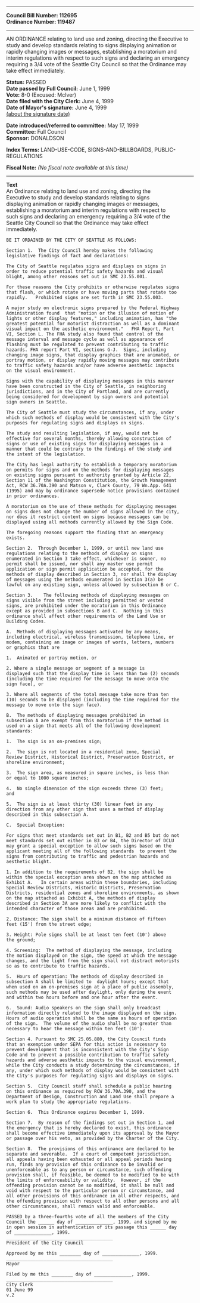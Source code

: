 * * * * *  
  
**Council Bill Number: [](#h0)[](#h2)112695**   
**Ordinance Number: 119487**  
  
* * * * *  
  
AN ORDINANCE relating to land use and zoning, directing the Executive to study and develop standards relating to signs displaying animation or rapidly changing images or messages, establishing a moratorium and interim regulations with respect to such signs and declaring an emergency requiring a 3/4 vote of the Seattle City Council so that the Ordinance may take effect immediately.  
  
**Status:** PASSED   
**Date passed by Full Council:** June 1, 1999   
**Vote:** 8-0 (Excused: McIver)   
**Date filed with the City Clerk:** June 4, 1999   
**Date of Mayor's signature:** June 4, 1999   
[(about the signature date)](/~public/approvaldate.htm)   
  
  
**Date introduced/referred to committee:** May 17, 1999   
**Committee:** Full Council   
**Sponsor:** DONALDSON   
  
**Index Terms:** LAND-USE-CODE, SIGNS-AND-BILLBOARDS, PUBLIC-REGULATIONS  
  
**Fiscal Note:** *(No fiscal note available at this time)*  
  
* * * * *  
  
**Text**  
    An Ordinance relating to land use and zoning, directing the  
    Executive to study and develop standards relating to signs  
    displaying animation or rapidly changing images or messages,  
    establishing a moratorium and interim regulations with respect to  
    such signs and declaring an emergency requiring a 3/4 vote of the  
    Seattle City Council so that the Ordinance may take effect  
    immediately.  
  
    BE IT ORDAINED BY THE CITY OF SEATTLE AS FOLLOWS:  
  
    Section 1.  The City Council hereby makes the following  
    legislative findings of fact and declarations:  
  
    The City of Seattle regulates signs and displays on signs in  
    order to reduce potential traffic safety hazards and visual  
    blight, among other reasons set out in SMC 23.55.001.  
  
    For these reasons the City prohibits or otherwise regulates signs  
    that flash, or which rotate or have moving parts that rotate too  
    rapidly.   Prohibited signs are set forth in SMC 23.55.003.  
  
    A major study on electronic signs prepared by the Federal Highway  
    Administration found  that "motion or the illusion of motion of  
    lights or other display features," including animation, has "the  
    greatest potential for motorist distraction as well as a dominant  
    visual impact on the aesthetic environment."   FHA Report, Part  
    VI, Section L. The FHA study also found that control of the  
    message interval and message cycle as well as appearance of  
    flashing must be regulated to prevent contributing to traffic  
    hazards. FHA report Part VI, sections G-J.  Signs, including  
    changing image signs, that display graphics that are animated, or  
    portray motion, or display rapidly moving messages may contribute  
    to traffic safety hazards and/or have adverse aesthetic impacts  
    on the visual environment.  
  
    Signs with the capability of displaying messages in this manner  
    have been constructed in the City of Seattle, in neighboring  
    jurisdictions, and in the City of Portland, and are currently  
    being considered for development by sign owners and potential  
    sign owners in Seattle.  
  
    The City of Seattle must study the circumstances, if any, under  
    which such methods of display would be consistent with the City's  
    purposes for regulating signs and displays on signs.  
  
    The study and resulting legislation, if any, would not be  
    effective for several months, thereby allowing construction of  
    signs or use of existing signs for displaying messages in a  
    manner that could be contrary to the findings of the study and  
    the intent of the legislation.  
  
    The City has legal authority to establish a temporary moratorium  
    on permits for signs and on the methods for displaying messages  
    on existing signs pursuant to authority granted by Article 22,  
    Section 11 of the Washington Constitution, the Growth Management  
    Act, RCW 36.70A.390 and Matson v, Clark County, 79 Wn.App. 641  
    (1995) and may by ordinance supersede notice provisions contained  
    in prior ordinances.  
  
    A moratorium on the use of these methods for displaying messages  
    on signs does not change the number of signs allowed in the city,  
    nor does it restrict content on signs because messages can be  
    displayed using all methods currently allowed by the Sign Code.  
  
    The foregoing reasons support the finding that an emergency  
    exists.  
  
    Section 2.  Through December 1, 1999, or until new land use  
    regulations relating to the methods of display on signs  
    enumerated in Section 3 take effect, whichever is sooner, no  
    permit shall be issued, nor shall any master use permit  
    application or sign permit application be accepted, for the  
    methods of display described in Section 3, nor shall the display  
    of messages using the methods enumerated in Section 3(a) be  
    lawful on any existing sign, unless allowed by subsection B or C.  
  
    Section 3.    The following methods of displaying messages on  
    signs visible from the street including permitted or vested  
    signs, are prohibited under the moratorium in this Ordinance  
    except as provided in subsections B and C.  Nothing in this  
    ordinance shall affect other requirements of the Land Use or  
    Building Codes.  
  
    A.  Methods of displaying messages activated by any means,  
    including electrical, wireless transmission, telephone line, or  
    modem, containing an image or images of words, letters, numbers  
    or graphics that are  
  
    1.  Animated or portray motion, or  
  
    2. Where a single message or segment of a message is  
    displayed such that the display time is less than two (2) seconds  
    (including the time required for the message to move onto the  
    sign face), or  
  
    3. Where all segments of the total message take more than ten  
    (10) seconds to be displayed (including the time required for the  
    message to move onto the sign face).  
  
    B.  The methods of displaying messages prohibited in  
    subsection A are exempt from this moratorium if the method is  
    used on a sign that meets all of the following development  
    standards:  
  
    1.  The sign is an on-premises sign;  
  
    2.  The sign is not located in a residential zone, Special  
    Review District, Historical District, Preservation District, or  
    shoreline environment;  
  
    3.  The sign area, as measured in square inches, is less than  
    or equal to 1000 square inches;  
  
    4.  No single dimension of the sign exceeds three (3) feet;  
    and  
  
    5.  The sign is at least thirty (30) linear feet in any  
    direction from any other sign that uses a method of display  
    described in this subsection A.  
  
    C.  Special Exception:  
  
    For signs that meet standards set out in B1, B2 and B5 but do not  
    meet standards set out either in B3 or B4, the Director of DCLU  
    may grant a special exception to allow such signs based on the  
    applicant meeting all of the following standards  to prevent the  
    signs from contributing to traffic and pedestrian hazards and  
    aesthetic blight.  
  
    1. In addition to the requirements of B2, the sign shall be  
    within the special exception area shown on the map attached as  
    Exhibit A.   In certain areas within these boundaries, including  
    Special Review Districts, Historic Districts, Preservation  
    Districts, residential zones and shoreline environments, as shown  
    on the map attached as Exhibit A, the methods of display  
    described in Section 3A are more likely to conflict with the  
    intended character of those areas and are prohibited.  
  
    2. Distance: The sign shall be a minimum distance of fifteen  
    feet (15') from the street edge;  
  
    3. Height: Pole signs shall be at least ten feet (10') above  
    the ground;  
  
    4. Screening:  The method of displaying the message, including  
    the motion displayed on the sign, the speed at which the message  
    changes, and the light from the sign shall not distract motorists  
    so as to contribute to traffic hazards.  
  
    5.  Hours of operation: The methods of display described in  
    subsection A shall be limited to  daylight hours; except that  
    when used on an on-premises sign at a place of public assembly,  
    such methods may be used after daylight, only during the event  
    and within two hours before and one hour after the event.  
  
    6.  Sound: Audio speakers on the sign shall only broadcast  
    information directly related to the image displayed on the sign.  
    Hours of audio operation shall be the same as hours of operation  
    of the sign.  The volume of the audio shall be no greater than  
    necessary to hear the message within ten feet (10').  
  
    Section 4. Pursuant to SMC 25.05.880, the City Council finds  
    that an exemption under SEPA for this action is necessary to  
    prevent development that is inconsistent with the City's Sign  
    Code and to prevent a possible contribution to traffic safety  
    hazards and adverse aesthetic impacts to the visual environment,  
    while the City conducts a study determining the circumstances, if  
    any, under which such methods of display would be consistent with  
    the City's purposes for regulating signs and displays on signs.  
  
    Section 5.  City Council staff shall schedule a public hearing  
    on this ordinance as required by RCW 36.70A.390, and the  
    Department of Design, Construction and Land Use shall prepare a  
    work plan to study the appropriate regulations.  
  
    Section 6.  This Ordinance expires December 1, 1999.  
  
    Section 7.  By reason of the findings set out in Section 1, and  
    the emergency that is hereby declared to exist, this ordinance  
    shall become effective immediately upon its approval by the Mayor  
    or passage over his veto, as provided by the Charter of the City.  
  
    Section 8.  The provisions of this ordinance are declared to be  
    separate and severable.  If a court of competent jurisdiction,  
    all appeals having been exhausted or all appeal periods having  
    run, finds any provision of this ordinance to be invalid or  
    unenforceable as to any person or circumstance, such offending  
    provision shall, if feasible, be deemed to be modified to be with  
    the limits of enforceability or validity.  However, if the  
    offending provision cannot be so modified, it shall be null and  
    void with respect to the particular person or circumstance, and  
    all other provisions of this ordinance in all other respects, and  
    the offending provision with respect to all other persons and all  
    other circumstances, shall remain valid and enforceable.  
  
    PASSED by a three-fourths vote of all the members of the City  
    Council the ______ day of ______________, 1999, and signed by me  
    in open session in authentication of its passage this ______ day  
    of ______________, 1999.  
    ________________________________________  
    President of the City Council  
  
    Approved by me this ________ day of ______________, 1999.  
    ________________________________________  
    Mayor  
  
    Filed by me this ________ day of ______________, 1999.  
    ________________________________________  
    City Clerk  
    01 June 99  
    v.2  
